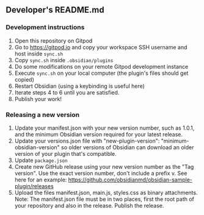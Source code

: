 ## Developer's README.md

### Development instructions

1. Open this repository on Gitpod
2. Go to https://gitpod.io and copy your workspace SSH username and host inside `sync.sh`
3. Copy `sync.sh` inside `.obsidian/plugins`
4. Do some modifications on your remote Gitpod development instance
5. Execute `sync.sh` on your local computer (the plugin's files should get copied)
6. Restart Obsidian (using a keybinding is useful here)
7. Iterate steps 4 to 6 until you are satisfied.
8. Publish your work!

### Releasing a new version

1. Update your manifest.json with your new version number, such as 1.0.1, and the minimum Obsidian version required for your latest release.
2. Update your versions.json file with "new-plugin-version": "minimum-obsidian-version" so older versions of Obsidian can download an older version of your plugin that's compatible.
3. Update `package.json`
4. Create new GitHub release using your new version number as the "Tag version". Use the exact version number, don't include a prefix v. See here for an example: https://github.com/obsidianmd/obsidian-sample-plugin/releases
5. Upload the files manifest.json, main.js, styles.css as binary attachments. Note: The manifest.json file must be in two places, first the root path of your repository and also in the release.
   Publish the release.
